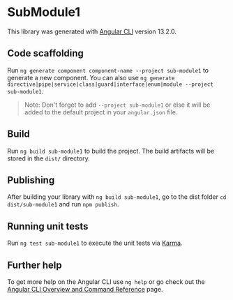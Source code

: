 # SubModule1

This library was generated with [Angular CLI](https://github.com/angular/angular-cli) version 13.2.0.

## Code scaffolding

Run `ng generate component component-name --project sub-module1` to generate a new component. You can also use `ng generate directive|pipe|service|class|guard|interface|enum|module --project sub-module1`.
> Note: Don't forget to add `--project sub-module1` or else it will be added to the default project in your `angular.json` file. 

## Build

Run `ng build sub-module1` to build the project. The build artifacts will be stored in the `dist/` directory.

## Publishing

After building your library with `ng build sub-module1`, go to the dist folder `cd dist/sub-module1` and run `npm publish`.

## Running unit tests

Run `ng test sub-module1` to execute the unit tests via [Karma](https://karma-runner.github.io).

## Further help

To get more help on the Angular CLI use `ng help` or go check out the [Angular CLI Overview and Command Reference](https://angular.io/cli) page.
